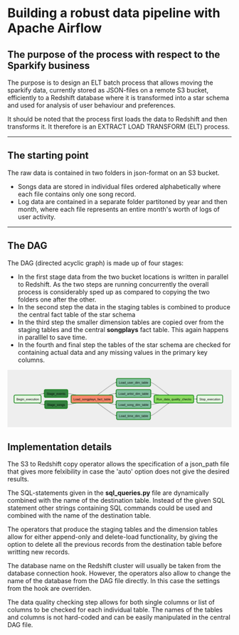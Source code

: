 # Building a robust data pipeline with Apache Airflow

## The purpose of the process with respect to the Sparkify business

The purpose is to design an ELT batch process that allows moving the sparkify data, currently stored as JSON-files on a remote S3 bucket, efficiently to a Redshift
database where it is transformed into a star schema and used for analysis of user behaviour and preferences.

It should be noted that the process first loads the data to Redshift and then transforms it. It therefore is an EXTRACT LOAD TRANSFORM (ELT) process.

***

## The starting point

The raw data is contained in two folders in json-format on an S3 bucket.  

* Songs data are stored in individual files ordered alphabetically where each file contains only one song record.
* Log data are contained in a separate folder partitoned by year and then month, where each file represents an entire month's worth of logs of user activity.

***

## The DAG

The DAG (directed acyclic graph) is made up of four stages:

* In the first stage data from the two bucket locations is written in parallel to Redshift. As the two steps are running concurrently the overall process is considerably sped up as compared to copying the two folders one after the other.
* In the second step the data in the staging tables is combined to produce the central fact table of the star schema
* In the third step the smaller dimension tables are copied over from the staging tables and the central **songplays** fact table. This again happens in paralllel to save time.
* In the fourth and final step the tables of the star schema are checked for containing actual data and any missing values in the primary key columns.

![Star diagram with songplays fact table in the centre](dag_flow.jpg)

## Implementation details

The S3 to Redshift copy operator allows the specification of a json_path file that gives more felxibility in case the 'auto' option does not give the desired results.

The SQL-statements given in the **sql_queries.py** file are dynamically combined with the name of the destination table. Instead of the given SQL statement other strings containing SQL commands could be used and combined with the name of the destination table.

The operators that produce the staging tables and the dimension tables allow for either append-only and delete-load functionality, by giving the option to delete all the previous records from the destination table before writting new records.

The database name on the Redshift cluster will usually be taken from the database connection hook. However, the operators also allow to change the name of the database from the DAG file directly. In this case the settings from the hook are overriden.

The data quality checking step allows for both single columns or list of columns to be checked for each individual table. The names of the tables and columns is not hard-coded and can be easily manipulated in the central DAG file.
